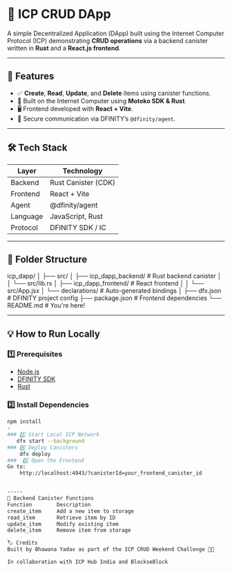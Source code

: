 # 🧠 ICP CRUD DApp

A simple Decentralized Application (DApp) built using the Internet Computer Protocol (ICP) demonstrating **CRUD operations** via a backend canister written in **Rust** and a **React.js frontend**.

---

## 🚀 Features

- ✅ **Create**, **Read**, **Update**, and **Delete** items using canister functions.
- 🧠 Built on the Internet Computer using **Motoko SDK & Rust**.
- 🖥️ Frontend developed with **React + Vite**.
- 🔐 Secure communication via DFINITY’s `@dfinity/agent`.

---

## 🛠️ Tech Stack

| Layer     | Technology             |
|----------|------------------------|
| Backend  | Rust Canister (CDK)    |
| Frontend | React + Vite           |
| Agent    | @dfinity/agent         |
| Language | JavaScript, Rust       |
| Protocol | DFINITY SDK / IC       |

---

## 📂 Folder Structure

icp_dapp/
│
├── src/
│ ├── icp_dapp_backend/ # Rust backend canister
│ │ └── src/lib.rs
│ ├── icp_dapp_frontend/ # React frontend
│ │ └── src/App.jsx
│ └── declarations/ # Auto-generated bindings
│
├── dfx.json # DFINITY project config
├── package.json # Frontend dependencies
└── README.md # You're here!


---

## 💡 How to Run Locally

### 1️⃣ Prerequisites

- [Node.js](https://nodejs.org/)
- [DFINITY SDK](https://smartcontracts.org/docs/quickstart/quickstart-intro.html)
- [Rust](https://www.rust-lang.org/tools/install)

### 2️⃣ Install Dependencies

```bash
npm install
-
### 3️⃣ Start Local ICP Network
   dfx start --background
### 4️⃣ Deploy Canisters
    dfx deploy
###  5️⃣ Open the Frontend
Go to:
    http://localhost:4943/?canisterId=your_frontend_canister_id


-----
🧪 Backend Canister Functions
Function       	Description
create_item   	Add a new item to storage
read_item      	Retrieve item by ID
update_item   	Modify existing item
delete_item   	Remove item from storage

🏷️ Credits
Built by Bhawana Yadav as part of the ICP CRUD Weekend Challenge 🧠🚀

In collaboration with ICP Hub India and BlockseBlock
